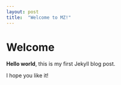 ```yaml
---
layout: post
title:  "Welcome to MZ!"
---
```


# Welcome

**Hello world**, this is my first Jekyll blog post.

I hope you like it!
